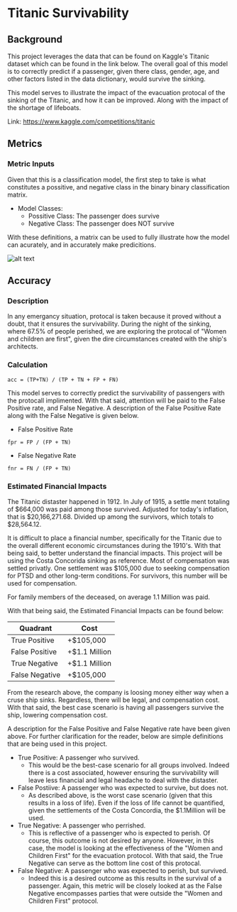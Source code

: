 # Titanic Survivability
## Background
This project leverages the data that can be found on Kaggle's Titanic dataset which can be found in the link below. The overall goal of this model is to correctly predict if a passenger, given there class, gender, age, and other factors listed in the data dictionary, would survive the sinking.

This model serves to illustrate the impact of the evacuation protocal of the sinking of the Titanic, and how it can be improved. Along with the impact of the shortage of lifeboats.

Link: https://www.kaggle.com/competitions/titanic

## Metrics
### Metric Inputs
Given that this is a classification model, the first step to take is what constitutes a possitive, and negative class in the binary binary classification matrix.

- Model Classes:
  - Possitive Class: The passenger does survive
  - Negative Class: The passenger does NOT survive

With these definitions, a matrix can be used to fully illustrate how the model can acurately, and in accurately make predicitions.


![alt text](https://github.com/TheLeveyBreaks/Foundations-of-Machine-Learning/blob/main/Matrix.JPG)

## Accuracy
### Description
In any emergancy situation, protocal is taken because it proved without a doubt, that it ensures the survivability. During the night of the sinking, where 67.5% of people perished, we are exploring the protocal of "Women and children are first", given the dire circumstances created with the ship's architects.

### Calculation
```
acc = (TP+TN) / (TP + TN + FP + FN)
```

This model serves to correctly predict the survivability of passengers with the protocall implimented. With that said, attention will be paid to the False Positive rate, and False Negative. A description of the False Positive Rate along with the False Negative is given below.

- False Positive Rate
```
fpr = FP / (FP + TN)
```

- False Negative Rate
```
fnr = FN / (FP + TN)
```

### Estimated Financial Impacts
The Titanic distaster happened in 1912. In July of 1915, a settle ment totaling of $664,000 was paid among those survived. Adjusted for today's inflation, that is $20,166,271.68. Divided up among the survivors, which totals to $28,564.12.

It is difficult to place a financial number, specifically for the Titanic due to the overall different economic circumstances during the 1910's. With that being said, to better understand the financial impacts. This project will be using the Costa Concorida sinking as reference.
Most of compensation was settled privatly. One settlement was $105,000 due to seeking compensation for PTSD and other long-term conditions. For survivors, this number will be used for compensation. 

For family members of the deceased, on average 1.1 Million was paid. 

With that being said, the Estimated Financial Impacts can be found below:


|Quadrant|Cost|
|--------|----|
|True Positive|+$105,000|
|False Positive|+$1.1 Million|
|True Negative|+$1.1 Million|
|False Negative|+$105,000|

From the research above, the company is loosing money either way when a cruse ship sinks. Regardless, there will be legal, and compensation cost. With that said, the best case scenario is having all passengers survive the ship, lowering compensation cost. 

A description for the False Positive and False Negative rate have been given above. For further clarification for the reader, below are simple definitions that are being used in this project.

- True Positive: A passenger who survived.
  - This would be the best-case scenario for all groups involved. Indeed there is a cost associated, however ensuring the survivability will leave less financial and legal headache to deal with the distaster.
- False Postiive: A passenger who was expected to survive, but does not.
  - As described above, is the worst case scenario (given that this results in a loss of life). Even if the loss of life cannot be quantified, given the settlements of the Costa Concordia, the $1.1Million will be used. 
- True Negative: A passenger who perrished.
  - This is reflective of a passenger who is expected to perish. Of course, this outcome is not desired by anyone. However, in this case, the model is looking at the effectiveness of the "Women and Children First" for the evacuation protocol. With that said, the True Negative can serve as the bottom line cost of this protocal.
- False Negative: A passenger who was expected to perish, but survived.
  - Indeed this is a desired outcome as this results in the survival of a passenger. Again, this metric will be closely looked at as the False Negative encompasses parties that were outside the "Women and Children First" protocol. 








